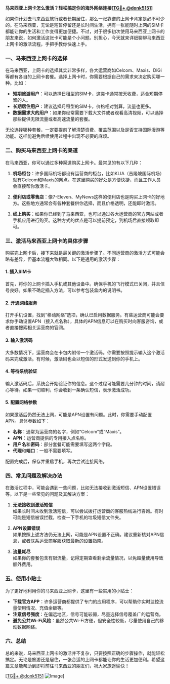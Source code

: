 **马来西亚上网卡怎么激活？轻松搞定你的海外网络连接[[TG💪+ @donk5151](https://t.me/s/donk5151)]**

如果你计划去马来西亚旅行或者长期居住，那么一张靠谱的上网卡肯定是必不可少的。在马来西亚，无论是短暂停留还是长时间生活，拥有一张能随时上网的SIM卡都能让你的生活和工作变得更加便捷。不过，对于很多初次使用马来西亚上网卡的朋友来说，如何激活这张卡可能是个小问题。别担心，今天就来详细聊聊马来西亚上网卡的激活流程，手把手教你快速上手。

### 一、马来西亚上网卡的选择

在马来西亚，上网卡的选择其实非常多样，各大运营商如Celcom、Maxis、DiGi等都有各自的上网卡套餐。选择上网卡时，你需要根据自己的需求来决定购买哪一种。比如：

- **短期旅游用户**：可以选择日租型的SIM卡，这类卡通常按天收费，适合短期停留的人。
- **长期居住用户**：建议选择月租型的SIM卡，价格相对划算，流量也更多。
- **数据需求大的用户**：如果你经常需要下载大文件或者观看高清视频，可以选择那些提供无限流量或者高速流量的套餐。

无论选择哪种套餐，一定要提前了解清楚资费、覆盖范围以及是否支持国际漫游等功能。这样能避免后续使用过程中出现不必要的麻烦。

### 二、购买马来西亚上网卡的渠道

在马来西亚，你可以通过多种渠道购买上网卡。最常见的有以下几种：

1. **机场柜台**：许多国际机场都设有运营商的柜台，比如KLIA（吉隆坡国际机场）就有Celcom和Maxis的网点。在这里购买的好处是方便快捷，而且工作人员会直接帮你激活卡。
   
2. **便利店或零售店**：像7-Eleven、MyNews这样的便利店也是购买上网卡的好地方。这些地方通常会有各种套餐供你选择，而且价格透明，还能即时激活。

3. **线上购买**：如果你已经到了马来西亚，也可以通过各大运营商的官方网站或者手机应用进行购买。这种方式的优点是可以提前预定，到机场后直接领取即可。

### 三、激活马来西亚上网卡的具体步骤

购买完上网卡后，接下来就是最关键的激活步骤了。不同运营商的激活方式可能会略有差异，但基本流程大致相同。以下是通用的激活步骤：

#### 1. 插入SIM卡

首先，将你的上网卡插入手机或其他设备中。确保手机的飞行模式已关闭，并且信号良好。如果不确定插入方法，可以参考包装盒内的说明书。

#### 2. 开通网络服务

打开手机设置，找到“移动网络”选项，确认已启用数据服务。有些运营商可能会要求你手动设置APN（接入点名称），具体的APN信息可以在购买时向客服咨询，或者直接搜索相关运营商的官网。

#### 3. 输入激活码

大多数情况下，运营商会在卡包内附带一个激活码。你需要按照提示输入这个激活码来完成激活。有时候，激活码也会以短信的形式发送到你的手机上。

#### 4. 等待系统验证

输入激活码后，系统会开始验证你的信息。这个过程可能需要几分钟的时间，请耐心等待。如果一切顺利，你会收到一条确认短信，表示激活成功。

#### 5. 配置网络参数

如果激活后仍然无法上网，可能是APN设置有问题。此时，你需要手动配置APN。具体参数如下：

- **名称**：通常为运营商的名字，例如“Celcom”或“Maxis”。
- **APN**：运营商提供的专用接入点名称。
- **用户名**和**密码**：部分套餐可能需要填写这两个字段。
- **代理**和**端口**：一般不需要填写。

配置完成后，保存并重启手机，再次尝试连接网络。

### 四、常见问题及解决办法

在激活过程中，可能会遇到一些问题，比如无法接收到激活短信、APN设置错误等。以下是一些常见的问题及其解决方案：

1. **无法接收到激活短信**  
   如果长时间未收到激活短信，可以尝试拨打运营商的客服热线进行咨询。有时可能是短信被误拦截，检查一下手机的垃圾短信文件夹。

2. **APN设置错误**  
   如果按照上述方法仍无法上网，可能是APN设置不正确。建议重新核对APN信息，或者联系运营商客服获取最新的设置指南。

3. **流量耗尽**  
   如果你的套餐包含有限流量，记得定期查看剩余流量情况，以免超量使用导致额外费用。

### 五、使用小贴士

为了更好地利用你的马来西亚上网卡，这里有一些实用的小贴士：

- **下载官方APP**：许多运营商都提供了专门的应用程序，可以帮助你实时监控流量使用情况、充值余额等。
- **注意信号强度**：在偏远地区，信号可能较弱，尽量选择信号覆盖广的运营商。
- **避免公共Wi-Fi风险**：虽然公共Wi-Fi方便，但安全性较低，尽量使用自己的移动数据网络。

### 六、总结

总的来说，马来西亚上网卡的激活并不复杂，只要按照正确的步骤操作，就能轻松搞定。无论是旅游还是居住，一张合适的上网卡都能让你的生活更加便利。希望这篇文章能帮助到即将前往马来西亚的朋友们，祝大家旅途愉快！

[[TG💪+ @donk5151](https://t.me/s/donk5151) ![Image](https://i.postimg.cc/rwNCRYN7/Snipaste-2025-04-30-17-27-05.png)]